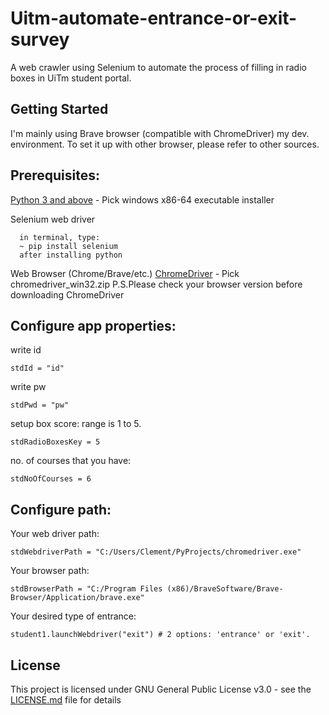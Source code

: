 # Uitm-automate-entrance-or-exit-survey
A web crawler using Selenium to automate the process of filling in radio boxes in UiTm student portal.

## Getting Started
I'm mainly using Brave browser (compatible with ChromeDriver) my dev. environment. To set it up with other browser,
please refer to other sources.

## Prerequisites:
[Python 3 and above](https://www.python.org/downloads/) - Pick windows x86-64 executable installer

Selenium web driver
```
  in terminal, type:
  ~ pip install selenium
  after installing python
```
Web Browser (Chrome/Brave/etc.)
[ChromeDriver](https://chromedriver.chromium.org/downloads) - Pick chromedriver_win32.zip
P.S.Please check your browser version before downloading ChromeDriver

## Configure app properties:
write id
```
stdId = "id"
```
write pw
```
stdPwd = "pw"
```
setup box score: range is 1 to 5.
```
stdRadioBoxesKey = 5
```
no. of courses that you have:
```
stdNoOfCourses = 6
```

## Configure path:
Your web driver path:
```
stdWebdriverPath = "C:/Users/Clement/PyProjects/chromedriver.exe"
```
Your browser path:
```
stdBrowserPath = "C:/Program Files (x86)/BraveSoftware/Brave-Browser/Application/brave.exe"
```
Your desired type of entrance:
```
student1.launchWebdriver("exit") # 2 options: 'entrance' or 'exit'.
```
## License
This project is licensed under GNU General Public License v3.0 - see the [LICENSE.md](LICENSE.md) file for details
